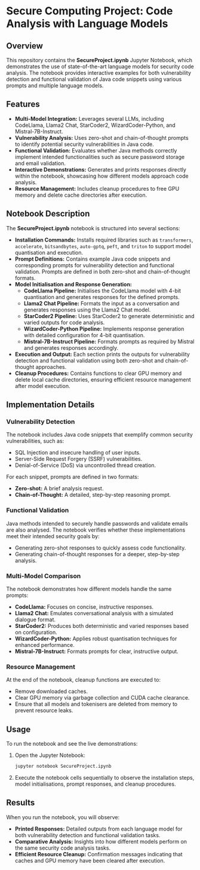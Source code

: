 # Secure Computing Project: Code Analysis with Language Models

## Overview

This repository contains the **SecureProject.ipynb** Jupyter Notebook, which demonstrates the use of state-of-the-art language models for security code analysis. The notebook provides interactive examples for both vulnerability detection and functional validation of Java code snippets using various prompts and multiple language models.

## Features

- **Multi-Model Integration:** Leverages several LLMs, including CodeLlama, Llama2 Chat, StarCoder2, WizardCoder-Python, and Mistral-7B-Instruct.
- **Vulnerability Analysis:** Uses zero-shot and chain-of-thought prompts to identify potential security vulnerabilities in Java code.
- **Functional Validation:** Evaluates whether Java methods correctly implement intended functionalities such as secure password storage and email validation.
- **Interactive Demonstrations:** Generates and prints responses directly within the notebook, showcasing how different models approach code analysis.
- **Resource Management:** Includes cleanup procedures to free GPU memory and delete cache directories after execution.

## Notebook Description

The **SecureProject.ipynb** notebook is structured into several sections:

- **Installation Commands:** Installs required libraries such as `transformers`, `accelerate`, `bitsandbytes`, `auto-gptq`, `peft`, and `triton` to support model quantisation and execution.
- **Prompt Definitions:** Contains example Java code snippets and corresponding prompts for vulnerability detection and functional validation. Prompts are defined in both zero-shot and chain-of-thought formats.
- **Model Initialisation and Response Generation:**  
  - **CodeLlama Pipeline:** Initialises the CodeLlama model with 4-bit quantisation and generates responses for the defined prompts.  
  - **Llama2 Chat Pipeline:** Formats the input as a conversation and generates responses using the Llama2 Chat model.
  - **StarCoder2 Pipeline:** Uses StarCoder2 to generate deterministic and varied outputs for code analysis.
  - **WizardCoder-Python Pipeline:** Implements response generation with detailed configuration for 4-bit quantisation.
  - **Mistral-7B-Instruct Pipeline:** Formats prompts as required by Mistral and generates responses accordingly.
- **Execution and Output:** Each section prints the outputs for vulnerability detection and functional validation using both zero-shot and chain-of-thought approaches.
- **Cleanup Procedures:** Contains functions to clear GPU memory and delete local cache directories, ensuring efficient resource management after model execution.

## Implementation Details

### Vulnerability Detection

The notebook includes Java code snippets that exemplify common security vulnerabilities, such as:
- SQL Injection and insecure handling of user inputs.
- Server-Side Request Forgery (SSRF) vulnerabilities.
- Denial-of-Service (DoS) via uncontrolled thread creation.

For each snippet, prompts are defined in two formats:
- **Zero-shot:** A brief analysis request.
- **Chain-of-Thought:** A detailed, step-by-step reasoning prompt.

### Functional Validation

Java methods intended to securely handle passwords and validate emails are also analysed. The notebook verifies whether these implementations meet their intended security goals by:
- Generating zero-shot responses to quickly assess code functionality.
- Generating chain-of-thought responses for a deeper, step-by-step analysis.

### Multi-Model Comparison

The notebook demonstrates how different models handle the same prompts:
- **CodeLlama:** Focuses on concise, instructive responses.
- **Llama2 Chat:** Emulates conversational analysis with a simulated dialogue format.
- **StarCoder2:** Produces both deterministic and varied responses based on configuration.
- **WizardCoder-Python:** Applies robust quantisation techniques for enhanced performance.
- **Mistral-7B-Instruct:** Formats prompts for clear, instructive output.

### Resource Management

At the end of the notebook, cleanup functions are executed to:
- Remove downloaded caches.
- Clear GPU memory via garbage collection and CUDA cache clearance.
- Ensure that all models and tokenisers are deleted from memory to prevent resource leaks.

## Usage

To run the notebook and see the live demonstrations:

1. Open the Jupyter Notebook:
   ```bash
   jupyter notebook SecureProject.ipynb
   ```
2. Execute the notebook cells sequentially to observe the installation steps, model initialisations, prompt responses, and cleanup procedures.

## Results

When you run the notebook, you will observe:
- **Printed Responses:** Detailed outputs from each language model for both vulnerability detection and functional validation tasks.
- **Comparative Analysis:** Insights into how different models perform on the same security code analysis tasks.
- **Efficient Resource Cleanup:** Confirmation messages indicating that caches and GPU memory have been cleared after execution.
